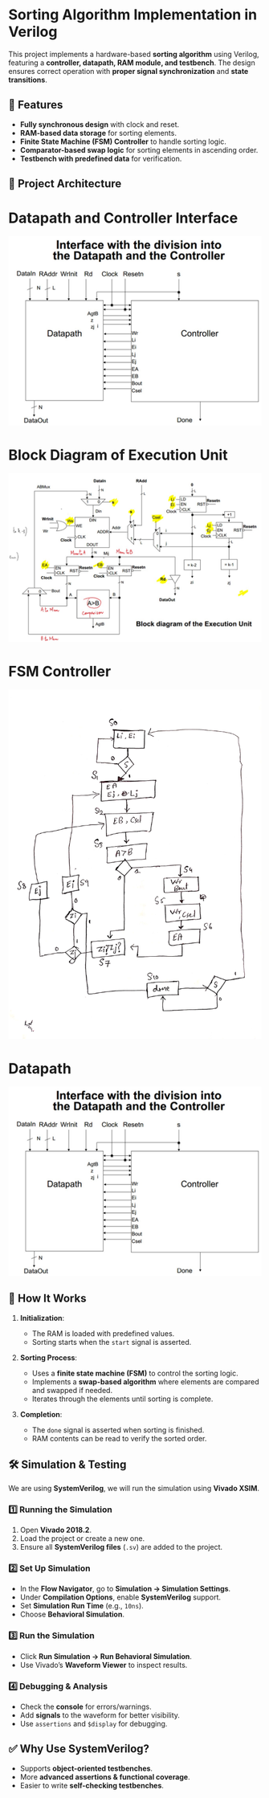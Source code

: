 # Sorting Algorithm Implementation in Verilog

This project implements a hardware-based **sorting algorithm** using Verilog, featuring a **controller, datapath, RAM module, and testbench**. The design ensures correct operation with **proper signal synchronization** and **state transitions**.

## 📌 Features
- **Fully synchronous design** with clock and reset.
- **RAM-based data storage** for sorting elements.
- **Finite State Machine (FSM) Controller** to handle sorting logic.
- **Comparator-based swap logic** for sorting elements in ascending order.
- **Testbench with predefined data** for verification.

## 📁 Project Architecture


# Datapath and Controller Interface
![Datapath](images/datapath.jpeg)

# Block Diagram of Execution Unit
![Block Diagram](images/block.jpeg)

# FSM Controller
![FSM Controller](images/FSM_Controller.jpeg)

# Datapath
![Data Path](images/datapath.jpeg)

## 🚀 How It Works

1. **Initialization**:  
   - The RAM is loaded with predefined values.
   - Sorting starts when the `start` signal is asserted.

2. **Sorting Process**:  
   - Uses a **finite state machine (FSM)** to control the sorting logic.
   - Implements a **swap-based algorithm** where elements are compared and swapped if needed.
   - Iterates through the elements until sorting is complete.

3. **Completion**:  
   - The `done` signal is asserted when sorting is finished.
   - RAM contents can be read to verify the sorted order.

## 🛠️ Simulation & Testing
We are using **SystemVerilog**, we will run the simulation using **Vivado XSIM**.

### 1️⃣ Running the Simulation
1. Open **Vivado 2018.2**.
2. Load the project or create a new one.
3. Ensure all **SystemVerilog files** (`.sv`) are added to the project.

### 2️⃣ Set Up Simulation
- In the **Flow Navigator**, go to **Simulation → Simulation Settings**.
- Under **Compilation Options**, enable **SystemVerilog** support.
- Set **Simulation Run Time** (e.g., `10ns`).
- Choose **Behavioral Simulation**.

### 3️⃣ Run the Simulation
- Click **Run Simulation → Run Behavioral Simulation**.
- Use Vivado’s **Waveform Viewer** to inspect results.

### 4️⃣ Debugging & Analysis
- Check the **console** for errors/warnings.
- Add **signals** to the waveform for better visibility.
- Use `assertions` and `$display` for debugging.

## ✅ Why Use SystemVerilog?
- Supports **object-oriented testbenches**.
- More **advanced assertions & functional coverage**.
- Easier to write **self-checking testbenches**.
